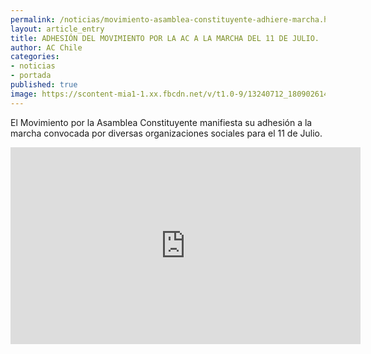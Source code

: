 ```yaml
---
permalink: /noticias/movimiento-asamblea-constituyente-adhiere-marcha.html
layout: article_entry
title: ADHESIÓN DEL MOVIMIENTO POR LA AC A LA MARCHA DEL 11 DE JULIO.
author: AC Chile
categories: 
- noticias
- portada
published: true
image: https://scontent-mia1-1.xx.fbcdn.net/v/t1.0-9/13240712_1809026145993747_5220007904801291548_n.jpg?oh=528ecbc125fe1d4b239cd50e298132c2&oe=57DA7A9C
---
```


El Movimiento por la Asamblea Constituyente manifiesta su adhesión a la marcha convocada por diversas organizaciones sociales para el 11 de Julio.

<iframe src="https://www.facebook.com/plugins/video.php?href=https%3A%2F%2Fwww.facebook.com%2FPeriodicoElCiudadano%2Fvideos%2F10153424691802470%2F&show_text=0&width=560" width="560" height="315" style="border:none;overflow:hidden" scrolling="no" frameborder="0" allowTransparency="true" allowFullScreen="true"></iframe>
